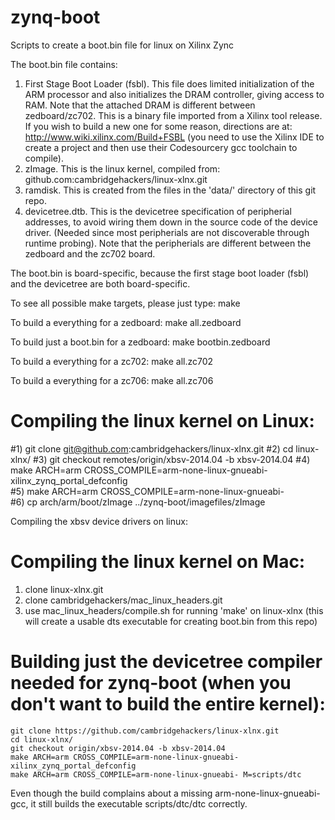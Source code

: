zynq-boot
=========

Scripts to create a boot.bin file for linux on Xilinx Zync

The boot.bin file contains:
1) First Stage Boot Loader (fsbl).  This file does limited initialization
    of the ARM processor and also initializes the DRAM controller, giving access
    to RAM.  Note that the attached DRAM is different between zedboard/zc702.
    This is a binary file imported from a
    Xilinx tool release.  If you wish to build a new one for some reason,
    directions are at:
        http://www.wiki.xilinx.com/Build+FSBL
    (you need to use the Xilinx IDE to create a project and then use their
    Codesourcery gcc toolchain to compile).
2) zImage.  This is the linux kernel, compiled from:
    github.com:cambridgehackers/linux-xlnx.git
3) ramdisk.  This is created from the files in the 'data/' directory
    of this git repo.
4) devicetree.dtb.  This is the devicetree specification of peripherial
    addresses, to avoid wiring them down in the source code of the device
    driver.  (Needed since most peripherials are not discoverable through
    runtime probing).  Note that the peripherials are different between
    the zedboard and the zc702 board.

The boot.bin is board-specific, because the first stage boot loader
(fsbl) and the devicetree are both board-specific.

To see all possible make targets, please just type:
   make

To build a everything for a zedboard:
   make all.zedboard

To build just a boot.bin for a zedboard:
   make bootbin.zedboard

To build a everything for a zc702:
   make all.zc702

To build a everything for a zc706:
   make all.zc706

Compiling the linux kernel on Linux:
====================================

#1)
   git clone git@github.com:cambridgehackers/linux-xlnx.git
#2)
   cd linux-xlnx/
#3)
   git checkout remotes/origin/xbsv-2014.04 -b xbsv-2014.04
#4)
   make ARCH=arm CROSS_COMPILE=arm-none-linux-gnueabi- xilinx_zynq_portal_defconfig  
#5)
   make ARCH=arm CROSS_COMPILE=arm-none-linux-gnueabi-   
#6)
   cp arch/arm/boot/zImage ../zynq-boot/imagefiles/zImage  

Compiling the xbsv device drivers on linux:

Compiling the linux kernel on Mac:
==================================
1) clone linux-xlnx.git
2) clone cambridgehackers/mac_linux_headers.git
3) use mac_linux_headers/compile.sh for running 'make' on linux-xlnx
    (this will create a usable dts executable for creating boot.bin from this repo)

Building just the devicetree compiler needed for zynq-boot (when you don't want to build the entire kernel):
===================================================
    git clone https://github.com/cambridgehackers/linux-xlnx.git
    cd linux-xlnx/
    git checkout origin/xbsv-2014.04 -b xbsv-2014.04
    make ARCH=arm CROSS_COMPILE=arm-none-linux-gnueabi- xilinx_zynq_portal_defconfig
    make ARCH=arm CROSS_COMPILE=arm-none-linux-gnueabi- M=scripts/dtc

Even though the build complains about a missing arm-none-linux-gnueabi-gcc,
it still builds the executable scripts/dtc/dtc correctly.
